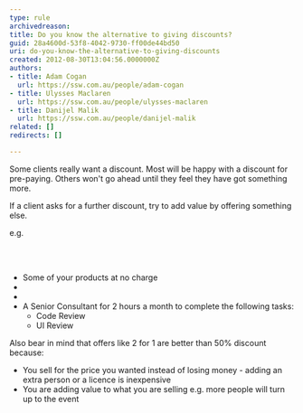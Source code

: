 ```yaml
---
type: rule
archivedreason: 
title: Do you know the alternative to giving discounts?
guid: 28a4600d-53f8-4042-9730-ff00de44bd50
uri: do-you-know-the-alternative-to-giving-discounts
created: 2012-08-30T13:04:56.0000000Z
authors:
- title: Adam Cogan
  url: https://ssw.com.au/people/adam-cogan
- title: Ulysses Maclaren
  url: https://ssw.com.au/people/ulysses-maclaren
- title: Danijel Malik
  url: https://ssw.com.au/people/danijel-malik
related: []
redirects: []

---
```



<p>​​Some clients really want a discount. Most will be happy with a discount for pre-paying. Others&#160;won't go ahead until they feel they have got something more.&#160;</p><p>If a client asks for a further discount, try to&#160;add value by offering something else.&#160;​</p><p>e.g.​</p>
<br><excerpt class='endintro'></excerpt><br>
<ul><li>Some of your&#160;products&#160;at no charge​​</li><li></li><li></li><li>A Senior Consultant&#160;for 2 hours a month to complete the following tasks&#58; 
      <ul><li>Code Review</li><li>UI Review</li></ul></li></ul><p>Also bear in mind that offers like 2 for 1 are better than 50% discount because&#58;</p><ul><li>You sell for the price you wanted instead of losing money - adding an extra person or a licence is inexpensive</li><li>You are adding value to what you are selling e.g. more people will turn up to the event</li> 
</ul>​


